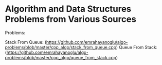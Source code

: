 # Algorithm and Data Structures Problems from Various Sources

Problems:

Stack From Queue: (https://github.com/emrahayanoglu/algo-problems/blob/master/cpp_algo/stack_from_queue.cpp)
Queue From Stack: (https://github.com/emrahayanoglu/algo-problems/blob/master/cpp_algo/queue_from_stack.cpp)
